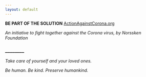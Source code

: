 ```yaml
---
layout: default
---
```





**BE PART OF THE SOLUTION**
[ActionAgainstCorona.org](https://actionagainstcorona.org/)




*An initiative to fight together against the Corona virus, by Norssken Foundation*
### ________

*Take care of yourself and your loved ones.*

*Be human. Be kind. Preserve humankind.*



